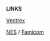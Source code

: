 <p align="left">
<b>LINKS</b>

<a href="https://app.gpv.gg/g/NMZUMhsmz7?p=1">Vectrex</a>

<a href="https://app.gpv.gg/g/41vUsBzGDr?p=1">NES</a> / <a href="https://app.gpv.gg/g/dfIe1E2qhG?p=1">Famicom</a>

